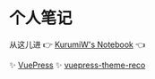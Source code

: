 # 个人笔记

从这儿进 👉 [KurumiW's Notebook](https://kurumiwww.github.io/Notebook/) 👈

✨ [VuePress](https://github.com/vuejs/vuepress)
✨ [vuepress-theme-reco](https://github.com/vuepress-reco/vuepress-theme-reco)


